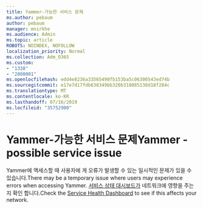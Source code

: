 ```yaml
---
title: Yammer-가능한 서비스 문제
ms.author: pebaum
author: pebaum
manager: mnirkhe
ms.audience: Admin
ms.topic: article
ROBOTS: NOINDEX, NOFOLLOW
localization_priority: Normal
ms.collection: Adm_O365
ms.custom:
- "1338"
- "2800001"
ms.openlocfilehash: edd4e8236a33565490fb153ba5c06300543ed74b
ms.sourcegitcommit: e17e7d17fdb638349bb320b318085138d18f284c
ms.translationtype: MT
ms.contentlocale: ko-KR
ms.lasthandoff: 07/16/2019
ms.locfileid: "35752900"
---
```

# <a name="yammer---possible-service-issue"></a><span data-ttu-id="85f78-102">Yammer-가능한 서비스 문제</span><span class="sxs-lookup"><span data-stu-id="85f78-102">Yammer - possible service issue</span></span>

<span data-ttu-id="85f78-103">Yammer에 액세스할 때 사용자에 게 오류가 발생할 수 있는 일시적인 문제가 있을 수 있습니다.</span><span class="sxs-lookup"><span data-stu-id="85f78-103">There may be a temporary issue where users may experience errors when accessing Yammer.</span></span> <span data-ttu-id="85f78-104">[서비스 상태 대시보드가](https://admin.microsoft.com/AdminPortal/Home#/servicehealth) 네트워크에 영향을 주는지 확인 합니다.</span><span class="sxs-lookup"><span data-stu-id="85f78-104">Check the [Service Health Dashboard](https://admin.microsoft.com/AdminPortal/Home#/servicehealth) to see if this affects your network.</span></span>
